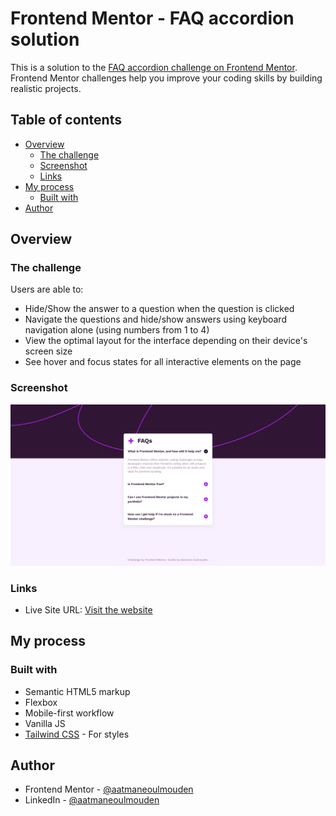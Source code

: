 # Frontend Mentor - FAQ accordion solution

This is a solution to the [FAQ accordion challenge on Frontend Mentor](https://www.frontendmentor.io/challenges/faq-accordion-wyfFdeBwBz). Frontend Mentor challenges help you improve your coding skills by building realistic projects. 

## Table of contents

- [Overview](#overview)
  - [The challenge](#the-challenge)
  - [Screenshot](#screenshot)
  - [Links](#links)
- [My process](#my-process)
  - [Built with](#built-with)
- [Author](#author)

## Overview

### The challenge

Users are able to:

- Hide/Show the answer to a question when the question is clicked
- Navigate the questions and hide/show answers using keyboard navigation alone (using numbers from 1 to 4)
- View the optimal layout for the interface depending on their device's screen size
- See hover and focus states for all interactive elements on the page

### Screenshot

![](./screenshot.png)

### Links

<!-- - Solution URL: [Add solution URL here](https://github.com/aatmaneoulmouden/faq-accordion/) -->
- Live Site URL: [Visit the website](https://aatmaneoulmouden.github.io/faq-accordion/)

## My process

### Built with

- Semantic HTML5 markup
- Flexbox
- Mobile-first workflow
- Vanilla JS
- [Tailwind CSS](https://tailwindcss.com/) - For styles

## Author

- Frontend Mentor - [@aatmaneoulmouden](https://www.frontendmentor.io/profile/aatmaneoulmouden)
- LinkedIn - [@aatmaneoulmouden](https://www.linkedin.com/in/aatmaneoulmouden/)